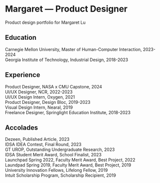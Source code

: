 # Margaret — Product Designer
Product design portfolio for Margaret Lu

## Education
Carnegie Mellon University, Master of Human-Computer Interaction, 2023-2024
<br>Georgia Institute of Technology, Industrial Design, 2018-2023

## Experience
Product Designer, NASA x CMU Capstone, 2024
<br>UI/UX Designer, NCR, 2022-2023
<br>UI/UX Design Intern, Oxygen, 2021
<br>Product Designer, Design Bloc, 2019-2023
<br>Visual Design Intern, Nearal, 2019
<br>Freelance Designer, Springlight Education Institute, 2018-2023

## Accolades
Dezeen, Published Article, 2023
<br>IDSA IDEA Contest, Final Round, 2023
<br>GT UROP, Outstanding Undergraduate Research, 2023
<br>IDSA Student Merit Award, School Finalist, 2023
<br>Launchpad Spring 2022, Faculty Merit Award, Best Project, 2022
<br>Laundpad Spring 2019, Faculty Merit Award, Best Project, 2019
<br>University Innovation Fellows, Lifelong Fellow, 2019
<br>Intuit Scholarship Program, Scholarship Recipient, 2019